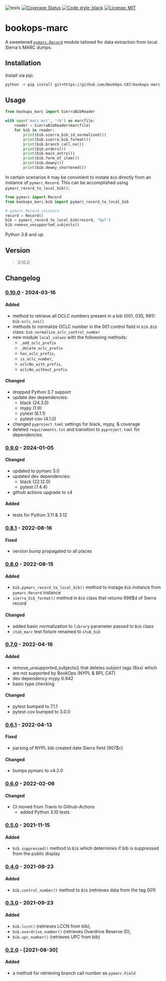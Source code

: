 ![tests](https://github.com/BookOps-CAT/bookops-marc/actions/workflows/unit-tests.yaml/badge.svg?branch=main) [![Coverage Status](https://coveralls.io/repos/github/BookOps-CAT/bookops-marc/badge.svg?branch=main)](https://coveralls.io/github/BookOps-CAT/bookops-marc?branch=main) [![Code style: black](https://img.shields.io/badge/code%20style-black-000000.svg)](https://github.com/psf/black) [![License: MIT](https://img.shields.io/badge/License-MIT-yellow.svg)](https://opensource.org/licenses/MIT)

# bookops-marc

A sweetened [`pymarc.Record`](https://pymarc.readthedocs.io/en/latest/_modules/pymarc/record.html) module tailored for data extraction from local Sierra's MARC dumps.

## Installation
Install via pip:

```bash
python -m pip install git+https://github.com/BookOps-CAT/bookops-marc
```

## Usage

```python
from bookops_marc import SierraBibReader

with open('marc.mrc', "rb") as marcfile:
	reader = SierraBibReader(marcfile)
	for bib in reader:
		print(bib.sierra_bib_id_normalized())
		print(bib.sierra_bib_format())
		print(bib.branch_call_no())
		print(bib.orders())
		print(bib.main_entry())
		print(bib.form_of_item())
		print(bib.dewey())
		print(bib.dewey_shortened())
```

In certain scenarios it may be convinient to instate `Bib` directly from an instance of `pymarc.Record`. This can be accomplished using `pymarc_record_to_local_bib()`:

```python
from pymarc import Record
from bookops_marc.bib import pymarc_record_to_local_bib

# pymarc Record instance
record = Record()
bib = pymarc_record_to_local_bib(record, "bpl")
bib.remove_unsupported_subjects()
```

Python 3.8 and up.

## Version
> 0.10.0

## Changelog
### [0.10.0] - 2024-03-16
#### Added
+ method to retrieve all OCLC numbers present in a bib (001, 035, 991): `bib.oclc_nos()`
+ methods to normalize OCLC number in the 001 control field in `bib.Bib` class: `bib.normalize_oclc_control_number`
+ new module `local_values` with the followoing methods:
  + `_add_oclc_prefix`
  + `_delete_oclc_prefix`
  + `has_oclc_prefix`,
  + `is_oclc_number`,
  + `oclcNo_with_prefix`,
  + `oclcNo_without_prefix`
#### Changed
+ dropped Python 3.7 support
+ update dev dependencies:
  + black (24.3.0)
  + mypy (1.9)
  + pytest (8.1.1)
  + pytest-cov (4.1.0)
+ changed `pyproject.toml` settings for black, mypy, & coverage
+ deleted `requirements.txt` and transition to `pyproject.toml` for dependencies
### [0.9.0] - 2024-01-05
#### Changed
+ updated to pymarc 5.0
+ updated dev dependencies:
  + black (22.12.0)
  + pytest (7.4.4)
+ github actions upgrade to v4
#### Added
+ tests for Python 3.11 & 3.12
  

### [0.8.1] - 2022-08-16
#### Fixed
+ version bump propagated to all places


### [0.8.0] - 2022-08-15
#### Added
+ `bib.pymarc_record_to_local_bib()` method to instage `Bib` instance from `pymarc.Record` instance
+ `sierra_bib_format()` method in `Bib` class that returns 998$d of Sierra record

#### Changed
+ added basic normalization to `library` parameter passed to `Bib` class
+ `stub_marc` test fixture renamed to `stub_bib`

### [0.7.0] - 2022-04-16
#### Added
+ remove_unsupported_subjects() that deletes subject tags (6xx) which are not supported by BookOps (NYPL & BPL CAT)
+ dev dependency mypy 0.942
+ basic type checking

#### Changed
+ pytest bumped to 7.1.1
+ pytest-cov bumped to 3.0.0

### [0.6.1] - 2022-04-13
#### Fixed
+ parsing of NYPL bib created date Sierra field (907$c)

#### Changed
+ bumps pymarc to v4.2.0

### [0.6.0] - 2022-02-06
#### Changed
+ CI moved from Travis to Github-Actions
    + added Python 3.10 tests

### [0.5.0] - 2021-11-15
#### Added
+ `bib.suppressed()` method to `Bib` which determines if bib is suppressed from the public display

### [0.4.0]  - 2021-09-23
#### Added
+ `bib.control_number()` method to `Bib` (retrieves data from the tag 001)

### [0.3.0] - 2021-09-23
#### Added
+ `bib.lccn()` (retrieves LCCN from bib),
+ `bib.overdrive_number()` (retrieves Overdrive Reserve ID),
+ `bib.upc_number()` (retrieves UPC from bib)

### [0.2.0] - [2021-08-30]
#### Added
+ a method for retrieving branch call number as `pymarc.Field`

[0.10.0]:https://github.com/BookOps-CAT/bookops-marc/compare/0.9.0...0.10.0
[0.9.0]: https://github.com/BookOps-CAT/bookops-marc/compare/0.8.1...0.9.0
[0.8.1]: https://github.com/BookOps-CAT/bookops-marc/compare/0.8.0...0.8.1
[0.8.0]: https://github.com/BookOps-CAT/bookops-marc/compare/0.7.0...0.8.0
[0.7.0]: https://github.com/BookOps-CAT/bookops-marc/compare/v0.6.0...0.7.0
[0.6.1]: https://github.com/BookOps-CAT/bookops-marc/compare/v0.6.0...v0.6.1
[0.6.0]: https://github.com/BookOps-CAT/bookops-marc/compare/0.5.0...v0.6.0
[0.5.0]: https://github.com/BookOps-CAT/bookops-marc/compare/0.4.0...0.5.0
[0.4.0]: https://github.com/BookOps-CAT/bookops-marc/compare/0.3.0...0.4.0
[0.3.0]: https://github.com/BookOps-CAT/bookops-marc/compare/v0.2.0...0.3.0
[0.2.0]: https://github.com/BookOps-CAT/bookops-marc/compare/v0.1.0...v0.2.0